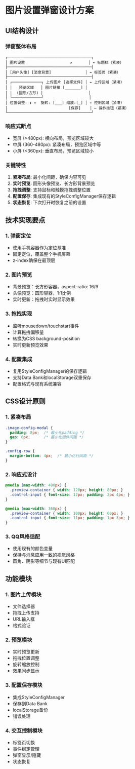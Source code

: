 # 图片设置弹窗设计方案

## UI结构设计

### 弹窗整体布局
```
┌─────────────────────────────────────┐
│ 图片设置                    ✕       │ ← 标题栏（紧凑）
├─────────────────────────────────────┤
│ [用户头像] [消息背景]               │ ← 标签页（紧凑）
├─────────────────────────────────────┤
│ ┌─────────────┐ 上传图片 [选择文件] │ ← 上传区域（紧凑）
│ │   预览区域   │ 图片链接 [_______] │
│ │  (圆形/方形) │                    │
│ └─────────────┘                    │
│ 位置调整: ↕️ ↔️  旋转: [___] 缩放:[_] │ ← 控制区域（紧凑）
│                           [保存]    │ ← 操作按钮（紧凑）
└─────────────────────────────────────┘
```

### 响应式断点
- 宽屏 (>480px): 横向布局，预览区域较大
- 中屏 (360-480px): 紧凑布局，预览区域中等
- 小屏 (<360px): 垂直布局，预览区域较小

### 关键特性
1. **紧凑布局**: 最小化间距，确保内容可见
2. **实时预览**: 圆形头像预览、长方形背景预览
3. **拖拽调整**: 支持鼠标和触摸拖拽调整位置
4. **配置保存**: 集成现有的StyleConfigManager保存逻辑
5. **状态恢复**: 下次打开时恢复之前的设置

## 技术实现要点

### 1. 弹窗定位
- 使用手机容器作为定位基准
- 固定定位，覆盖整个手机屏幕
- z-index确保在最顶层

### 2. 图片预览
- 背景预览：长方形容器，aspect-ratio: 16/9
- 头像预览：圆形容器，1:1比例
- 实时更新：拖拽时实时显示效果

### 3. 拖拽实现
- 监听mousedown/touchstart事件
- 计算拖拽偏移量
- 转换为CSS background-position
- 实时更新预览效果

### 4. 配置集成
- 复用StyleConfigManager的保存逻辑
- 支持Data Bank和localStorage双重保存
- 配置格式与现有系统兼容

## CSS设计原则

### 1. 紧凑布局
```css
.image-config-modal {
  padding: 8px;  /* 最小化padding */
  gap: 6px;      /* 最小化组件间距 */
}

.config-row {
  margin-bottom: 4px;  /* 最小化行间距 */
}
```

### 2. 响应式设计
```css
@media (max-width: 480px) {
  .preview-container { width: 120px; height: 80px; }
  .control-input { font-size: 12px; padding: 2px 4px; }
}

@media (max-width: 360px) {
  .preview-container { width: 100px; height: 60px; }
  .control-input { font-size: 11px; padding: 1px 3px; }
}
```

### 3. QQ风格适配
- 使用现有的颜色变量
- 保持与消息应用一致的视觉风格
- 圆角、阴影等细节与现有UI匹配

## 功能模块

### 1. 图片上传模块
- 文件选择器
- 拖拽上传支持
- URL输入框
- 格式验证

### 2. 预览模块
- 实时预览更新
- 拖拽位置调整
- 旋转缩放控制
- 效果同步显示

### 3. 配置保存模块
- 集成StyleConfigManager
- 保存到Data Bank
- localStorage备份
- 错误处理

### 4. 交互控制模块
- 标签页切换
- 事件绑定管理
- 弹窗显示/隐藏
- 状态恢复
